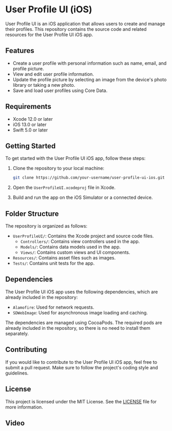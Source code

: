 # User Profile UI (iOS)

User Profile UI is an iOS application that allows users to create and manage their profiles. This repository contains the source code and related resources for the User Profile UI iOS app.

## Features

- Create a user profile with personal information such as name, email, and profile picture.
- View and edit user profile information.
- Update the profile picture by selecting an image from the device's photo library or taking a new photo.
- Save and load user profiles using Core Data.

## Requirements

- Xcode 12.0 or later
- iOS 13.0 or later
- Swift 5.0 or later

## Getting Started

To get started with the User Profile UI iOS app, follow these steps:

1. Clone the repository to your local machine:

   ```bash
   git clone https://github.com/your-username/user-profile-ui-ios.git
   ```

2. Open the `UserProfileUI.xcodeproj` file in Xcode.

3. Build and run the app on the iOS Simulator or a connected device.

## Folder Structure

The repository is organized as follows:

- `UserProfileUI/`: Contains the Xcode project and source code files.
  - `Controllers/`: Contains view controllers used in the app.
  - `Models/`: Contains data models used in the app.
  - `Views/`: Contains custom views and UI components.
- `Resources/`: Contains asset files such as images.
- `Tests/`: Contains unit tests for the app.

## Dependencies

The User Profile UI iOS app uses the following dependencies, which are already included in the repository:

- `Alamofire`: Used for network requests.
- `SDWebImage`: Used for asynchronous image loading and caching.

The dependencies are managed using CocoaPods. The required pods are already included in the repository, so there is no need to install them separately.

## Contributing

If you would like to contribute to the User Profile UI iOS app, feel free to submit a pull request. Make sure to follow the project's coding style and guidelines.

## License

This project is licensed under the MIT License. See the [LICENSE](LICENSE) file for more information.

## Video

